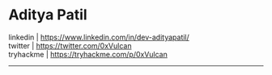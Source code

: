 # Aditya Patil 

<div id="main-div">
 
<div class="child-div">
    linkedin | <a href="https://www.linkedin.com/in/dev-adityapatil/" target="_blank">https://www.linkedin.com/in/dev-adityapatil/</a>
</div>
 
<div class="child-div">
    twitter |  <a href="https://twitter.com/0xVulcan" target="_blank">https://twitter.com/0xVulcan</a>
</div>
 
<div class="child-div">
    tryhackme | <a href="https://tryhackme.com/p/0xVulcan" target="_blank">https://tryhackme.com/p/0xVulcan</a>
</div>
 
</div>

---

 <script src="https://tryhackme.com/badge/461684"></script>
 
<style>
#downloads {
display : none;
}
 
 #main-div{
 display : flex;
 flex-flow : column nowrap;
 text-align : left;
 justify-content : space-between;
 }
 
 #child-div{
 display:flex;
 flex-flow:row wrap;
 align-items : center;
 margin: 1.2em;
 }
</style>
